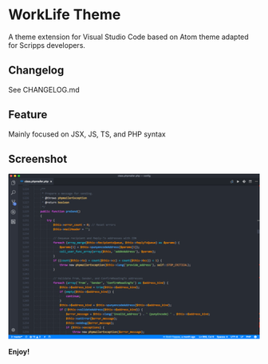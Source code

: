 # WorkLife Theme
A theme extension for Visual Studio Code based on Atom theme adapted for Scripps developers.

## Changelog
See CHANGELOG.md

## Feature
Mainly focused on JSX, JS, TS, and PHP syntax

## Screenshot
![alt text](screenshot.png "Screenshot")

**Enjoy!**